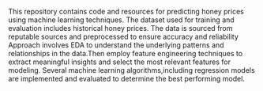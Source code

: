 This repository contains code and resources for predicting honey prices using machine learning techniques.
The dataset used for training and evaluation includes historical honey prices. The data is sourced from reputable sources and preprocessed to ensure accuracy and reliability
Approach involves EDA to understand the underlying patterns and relationships in the data.Then employ feature engineering techniques to extract meaningful insights and select the most relevant features for modeling. Several machine learning algorithms,including regression models are implemented and evaluated to determine the best performing model.
